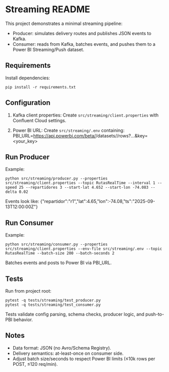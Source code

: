 # Streaming README

This project demonstrates a minimal streaming pipeline:
- Producer: simulates delivery routes and publishes JSON events to Kafka.
- Consumer: reads from Kafka, batches events, and pushes them to a Power BI Streaming/Push dataset.

## Requirements
Install dependencies:

    pip install -r requirements.txt

## Configuration
1. Kafka client properties:
   Create `src/streaming/client.properties` with Confluent Cloud settings.

2. Power BI URL:
   Create `src/streaming/.env` containing:
   PBI_URL=https://api.powerbi.com/beta/<workspace-guid>/datasets/<dataset-guid>/rows?...&key=<your_key>

## Run Producer
Example:

    python src/streaming/producer.py --properties src/streaming/client.properties --topic RutasRealTime --interval 1 --speed 25 --repartidores 3 --start-lat 4.652 --start-lon -74.083 --delta 0.02

Events look like:
    {"repartidor":"r1","lat":4.65,"lon":-74.08,"ts":"2025-09-13T12:00:00Z"}

## Run Consumer
Example:

    python src/streaming/consumer.py --properties src/streaming/client.properties --env-file src/streaming/.env --topic RutasRealTime --batch-size 200 --batch-seconds 2

Batches events and posts to Power BI via PBI_URL.

## Tests
Run from project root:

    pytest -q tests/streaming/test_producer.py
    pytest -q tests/streaming/test_consumer.py

Tests validate config parsing, schema checks, producer logic, and push-to-PBI behavior.

## Notes
- Data format: JSON (no Avro/Schema Registry).
- Delivery semantics: at-least-once on consumer side.
- Adjust batch size/seconds to respect Power BI limits (≤10k rows per POST, ≤120 req/min).
